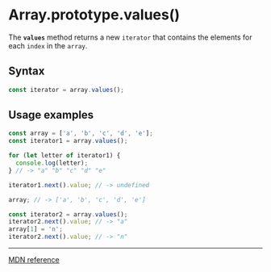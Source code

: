 # Array.prototype.values()

The **`values`** method returns a new `iterator` that contains the elements for each `index` in the `array`.

## Syntax

```js
const iterator = array.values();
```

## Usage examples

```js
const array = ['a', 'b', 'c', 'd', 'e'];
const iterator1 = array.values();

for (let letter of iterator1) {
  console.log(letter);
} // -> "a" "b" "c" "d" "e"

iterator1.next().value; // -> undefined

array; // -> ['a', 'b', 'c', 'd', 'e']

const iterator2 = array.values();
iterator2.next().value; // -> "a"
array[1] = 'n';
iterator2.next().value; // -> "n"
```

---

[MDN reference](https://developer.mozilla.org/en-US/docs/Web/JavaScript/Reference/Global_Objects/Array/values)
